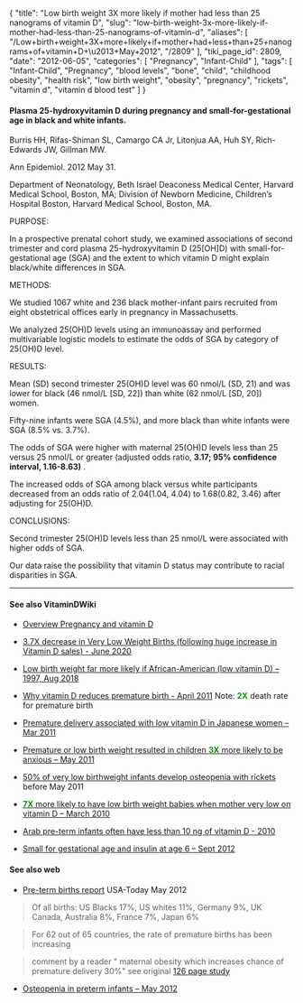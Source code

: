 {
    "title": "Low birth weight 3X more likely if mother had less than 25 nanograms of vitamin D",
    "slug": "low-birth-weight-3x-more-likely-if-mother-had-less-than-25-nanograms-of-vitamin-d",
    "aliases": [
        "/Low+birth+weight+3X+more+likely+if+mother+had+less+than+25+nanograms+of+vitamin+D+\u2013+May+2012",
        "/2809"
    ],
    "tiki_page_id": 2809,
    "date": "2012-06-05",
    "categories": [
        "Pregnancy",
        "Infant-Child"
    ],
    "tags": [
        "Infant-Child",
        "Pregnancy",
        "blood levels",
        "bone",
        "child",
        "childhood obesity",
        "health risk",
        "low birth weight",
        "obesity",
        "pregnancy",
        "rickets",
        "vitamin d",
        "vitamin d blood test"
    ]
}


#### Plasma 25-hydroxyvitamin D during pregnancy and small-for-gestational age in black and white infants.

Burris HH, Rifas-Shiman SL, Camargo CA Jr, Litonjua AA, Huh SY, Rich-Edwards JW, Gillman MW.

Ann Epidemiol. 2012 May 31.

Department of Neonatology, Beth Israel Deaconess Medical Center, Harvard Medical School, Boston, MA; Division of Newborn Medicine, Children’s Hospital Boston, Harvard Medical School, Boston, MA.

PURPOSE:

In a prospective prenatal cohort study, we examined associations of second trimester and cord plasma 25-hydroxyvitamin D (25<span>[OH]</span>D) with small-for-gestational age (SGA) and the extent to which vitamin D might explain black/white differences in SGA.

METHODS:

We studied 1067 white and 236 black mother-infant pairs recruited from eight obstetrical offices early in pregnancy in Massachusetts. 

We analyzed 25(OH)D levels using an immunoassay and performed multivariable logistic models to estimate the odds of SGA by category of 25(OH)D level.

RESULTS:

Mean (SD) second trimester 25(OH)D level was 60 nmol/L (SD, 21) and was lower for black (46 nmol/L <span>[SD, 22]</span>) than white (62 nmol/L <span>[SD, 20]</span>) women. 

Fifty-nine infants were SGA (4.5%), and more black than white infants were SGA (8.5% vs. 3.7%). 

The odds of SGA were higher with maternal 25(OH)D levels less than 25 versus 25 nmol/L or greater (adjusted odds ratio,  **3.17; 95% confidence interval, 1.16-8.63)** . 

The increased odds of SGA among black versus white participants decreased from an odds ratio of 2.04(1.04, 4.04) to 1.68(0.82, 3.46) after adjusting for 25(OH)D.

CONCLUSIONS:

Second trimester 25(OH)D levels less than 25 nmol/L were associated with higher odds of SGA. 

Our data raise the possibility that vitamin D status may contribute to racial disparities in SGA.

---

#### See also VitaminDWiki

* [Overview Pregnancy and vitamin D](/posts/overview-pregnancy-and-vitamin-d)

* [3.7X decrease in Very Low Weight Births (following huge increase in Vitamin D sales) - June 2020](/posts/37x-decrease-in-very-low-weight-births-following-huge-increase-in-vitamin-d-sales)

* [Low birth weight far more likely if African-American (low vitamin D) – 1997, Aug 2018](/posts/low-birth-weight-far-more-likely-if-african-american-low-vitamin-d-1997)

* [Why vitamin D reduces premature birth - April 2011](/tags/why-vitamin-d-reduces-premature-birth-april-2011.html) Note:  **<span style="color:#090;">2X</span>**  death rate for premature birth 

* [Premature delivery associated with low vitamin D in Japanese women – Mar 2011](/posts/premature-delivery-associated-with-low-vitamin-d-in-japanese-women)

* [Premature or low birth weight resulted in children  **<span style="color:#090;">3X</span>**  more likely to be anxious – May 2011](/tags/premature-or-low-birth-weight-resulted-in-children-span-stylecolor0903xspan-more-likely-to-be-anxious-may-2011.html)

* [50% of very low birthweight infants develop osteopenia with rickets ](/tags/50-of-very-low-birthweight-infants-develop-osteopenia-with-rickets.html) before May 2011

* [ **<span style="color:#090;">7X</span>**  more likely to have low birth weight babies when mother very low on vitamin D – March 2010](/tags/span-stylecolor0907xspan-more-likely-to-have-low-birth-weight-babies-when-mother-very-low-on-vitamin-d-march-2010.html)

* [Arab pre-term infants often have less than 10 ng of vitamin D - 2010](/tags/arab-pre-term-infants-often-have-less-than-10-ng-of-vitamin-d-2010.html)

* [Small for gestational age and insulin at age 6 – Sept 2012](/posts/small-for-gestational-age-and-insulin-at-age-6)

#### See also web

* [Pre-term births report](http://www.usatoday.com/news/health/story/2012-05-02/CDC-preterm-premature-births/54692356/1) USA-Today May 2012

> Of all births: US Blacks 17%, US whites 11%, Germany 9%, UK Canada, Australia 8%, France 7%, Japan 6%

> For 62 out of 65 countries, the rate of premature births has been increasing 

> comment by a reader " maternal obesity which increases chance of premature delivery 30%"  see original  [126 page study](http://www.who.int/maternal_child_adolescent/documents/born_too_soon/en/index.html)

* [Osteopenia in preterm infants – May 2012](/posts/osteopenia-in-preterm-infants)